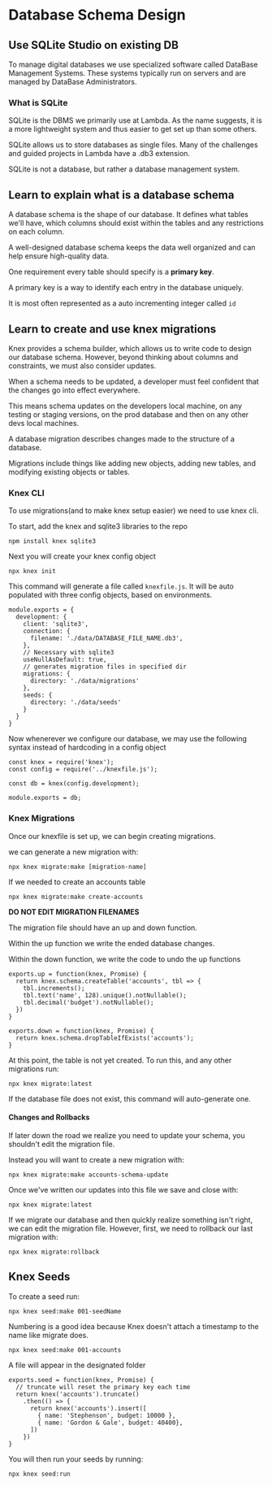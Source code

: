 # Database Schema Design

## Use SQLite Studio on existing DB

To manage digital databases we use specialized software called DataBase Management Systems. These systems typically run on servers and are managed by DataBase Administrators.

### What is SQLite

SQLite is the DBMS we primarily use at Lambda. As the name suggests, it is a more lightweight system and thus easier to get set up than some others.

SQLite allows us to store databases as single files. Many of the challenges and guided projects in Lambda have a .db3 extension.

SQLite is not a database, but rather a database management system.

## Learn to explain what is a database schema

A database schema is the shape of our database. It defines what tables we'll have, which columns should exist within the tables and any restrictions on each column.

A well-designed database schema keeps the data well organized and can help ensure high-quality data.

One requirement every table should specify is a <strong>primary key</strong>.

A primary key is a way to identify each entry in the database uniquely.

It is most often represented as a auto incrementing integer called `id`

## Learn to create and use knex migrations

Knex provides a schema builder, which allows us to write code to design our database schema. However, beyond thinking about columns and constraints, we must also consider updates.

When a schema needs to be updated, a developer must feel confident that the changes go into effect everywhere.

This means schema updates on the developers local machine, on any testing or staging versions, on the prod database and then on any other devs local machines.

A database migration describes changes made to the structure of a database. 

Migrations include things like adding new objects, adding new tables, and modifying existing objects or tables.

### Knex CLI

To use migrations(and to make knex setup easier) we need to use knex cli. 

To start, add the knex and sqlite3 libraries to the repo

`npm install knex sqlite3`

Next you will create your knex config object

`npx knex init`

This command will generate a file called `knexfile.js`. It will be auto populated with three config objects, based on environments.

    module.exports = {
      development: {
        client: 'sqlite3',
        connection: {
          filename: './data/DATABASE_FILE_NAME.db3',
        },
        // Necessary with sqlite3
        useNullAsDefault: true,
        // generates migration files in specified dir
        migrations: {
          directory: './data/migrations'
        },
        seeds: {
          directory: './data/seeds'
        }
      }
    }

Now whenerever we configure our database, we may use the following syntax instead of hardcoding in a config object

    const knex = require('knex');
    const config = require('../knexfile.js');

    const db = knex(config.development);

    module.exports = db;

### Knex Migrations 

Once our knexfile is set up, we can begin creating migrations. 

we can generate a new migration with:

    npx knex migrate:make [migration-name]

If we needed to create an accounts table

    npx knex migrate:make create-accounts

<strong>DO NOT EDIT MIGRATION FILENAMES</strong>

The migration file should have an up and down function.

Within the up function we write the ended database changes.

Within the down function, we write the code to undo the up functions

    exports.up = function(knex, Promise) {
      return knex.schema.createTable('accounts', tbl => {
        tbl.increments();
        tbl.text('name', 128).unique().notNullable();
        tbl.decimal('budget').notNullable();
      })
    }

    exports.down = function(knex, Promise) {
      return knex.schema.dropTableIfExists('accounts');
    }

At this point, the table is not yet created. To run this, and any other migrations run:

    npx knex migrate:latest

If the database file does not exist, this command will auto-generate one.

#### Changes and Rollbacks

If later down the road we realize you need to update your schema, you shouldn't edit the migration file. 

Instead you will want to create a new migration with:

    npx knex migrate:make accounts-schema-update

Once we've written our updates into this file we save and close with:

    npx knex migrate:latest

If we migrate our database and then quickly realize something isn't right, we can edit the migration file. However, first, we need to rollback our last migration with:

    npx knex migrate:rollback

## Knex Seeds

To create a seed run:

    npx knex seed:make 001-seedName

Numbering is a good idea because Knex doesn't attach a timestamp to the name like migrate does.

    npx knex seed:make 001-accounts

A file will appear in the designated folder

    exports.seed = function(knex, Promise) {
      // truncate will reset the primary key each time
      return knex('accounts').truncate()
        .then(() => {
          return knex('accounts').insert([
            { name: 'Stephenson', budget: 10000 },
            { name: 'Gordon & Gale', budget: 40400},
          ])
        })
    }

You will then run your seeds by running:

    npx knex seed:run
